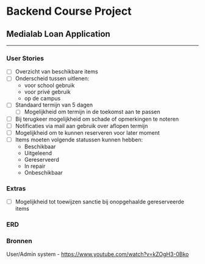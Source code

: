 # Backend Course Project

## Medialab Loan Application

---

### User Stories

-   [ ] Overzicht van beschikbare items
-   [ ] Onderscheid tussen uitlenen:
    -   voor school gebruik
    -   voor privé gebruik
    -   op de campus
-   [ ] Standaard termijn van 5 dagen
    -   [ ] Mogelijkheid om termijn in de toekomst aan te passen
-   [ ] Bij terugkeer mogelijkheid om schade of opmerkingen te noteren
-   [ ] Notificaties via mail aan gebruik over aflopen termijn
-   [ ] Mogelijkheid om te kunnen reserveren voor later moment
-   [ ] Items moeten volgende statussen kunnen hebben:
    -   Beschikbaar
    -   Uitgeleend
    -   Gereserveerd
    -   In repair
    -   Onbeschikbaar

### Extras

-   [ ] Mogelijkheid tot toewijzen sanctie bij onopgehaalde gereserveerde items

### ERD

### Bronnen

User/Admin system - https://www.youtube.com/watch?v=kZOgH3-0Bko
